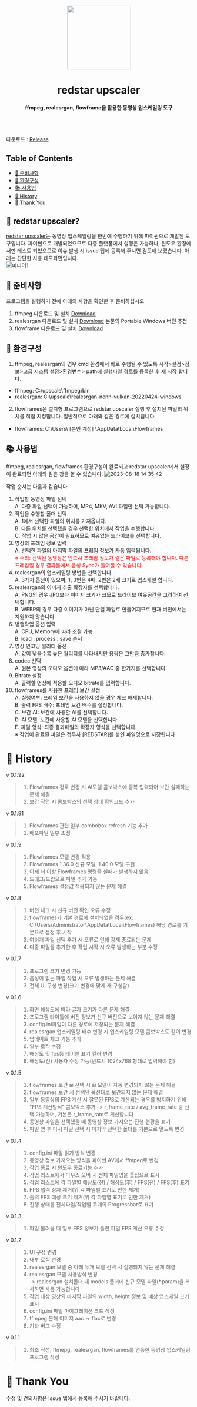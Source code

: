 <!-- logo -->
<p align="center">
    <a href="https://github.com/redstar-javscraper/redstar_upscaler" alt="redstar upscaler Logo">
    <img src="https://github.com/redstar-javscraper/redstar_upscaler/assets/72743692/deebb21a-9c12-4cb1-8b94-f59fb64a26cb" height="173"/></a>
</p>

<h1 align="center"> redstar upscaler </h1>

<h4 align="center">
    ffmpeg, realesrgan, flowframe을 활용한 동영상 업스케일링 도구
</h4>

<br></br>

다운로드 : [Release](https://github.com/redstar-javscraper/redstar_upscaler/releases)


## Table of Contents

  * [<g-emoji class="g-emoji" alias="thinking" fallback-src="https://github.githubassets.com/images/icons/emoji/unicode/1f914.png">🤔</g-emoji> 준비사항](#-준비사항)  
  * [<g-emoji class="g-emoji" alias="eyes" fallback-src="https://github.githubassets.com/images/icons/emoji/unicode/1f440.png">👀</g-emoji> 환경구성](#-환경구성)
  * [<g-emoji class="g-emoji" alias="books" fallback-src="https://github.githubassets.com/images/icons/emoji/unicode/1f4da.png">📚</g-emoji> 사용법](#-사용법)
  * [<g-emoji class="g-emoji" alias="smile" fallback-src="https://github.githubassets.com/images/icons/emoji/unicode/1f914.png">🤔</g-emoji> History](#-History)
  * [<g-emoji class="g-emoji" alias="pray" fallback-src="https://github.githubassets.com/images/icons/emoji/unicode/1f64f.png">🙏</g-emoji> Thank You](#-thank-you)

## 🤔 redstar upscaler?
[redstar upscaler](https://github.com/redstar-javscraper/redstar_upscaler)는 동영상 업스케일링을 한번에 수행하기 위해 파이썬으로 개발된 도구입니다. 
파이썬으로 개발되었으므로 다중 플랫폼에서 실행은 가능하나, 윈도우 환경에서만 테스트 되었으므로 이슈 발생 시 issue 탭에 등록해 주시면 검토해 보겠습니다.
아래는 간단한 사용 데모화면입니다.<br>
![미디어1](https://github.com/redstar-javscraper/redstar_upscaler/assets/72743692/452c91f1-b011-4231-b280-cb510cf35544)
## 👀 준비사항
프로그램을 실행하기 전에 아래의 사항을 확인한 후 준비하십시오<br>
1. ffmpeg 다운로드 및 설치 [Download](https://www.ffmpeg.org/download.html)
2. realesrgan 다운로드 및 설치 [Download](https://github.com/xinntao/Real-ESRGAN/releases/download/v0.2.5.0/realesrgan-ncnn-vulkan-20220424-windows.zip) 본문의 Portable Windows 버전 추천
3. flowframe 다운로드 및 설치 [Download](https://github.com/n00mkrad/flowframes)
## 👀 환경구성
1. ffmpeg, realesrgan의 경우 cmd 환경에서 바로 수행될 수 있도록 시작>설정>정보>고급 시스템 설정>환경변수> path에 실행파일 경로를 등록한 후 재 시작 합니다.
* ffmpeg: C:\upscale\ffmpeg\bin
* realesrgan: C:\upscale\realesrgan-ncnn-vulkan-20220424-windows
2. flowframes은 설치형 프로그램으로 redstar upscaler 실행 후 설치된 파일의 위치를 직접 지정합니다. 일반적으로 아래와 같은 경로에 설치됩니다
* flowframes: C:\Users\ [본인 계정] \AppData\Local\Flowframes
## 📚 사용법
ffmpeg, realesrgan, flowframes 환경구성이 완료되고 redstar upscaler에서 설정이 완료되면 아래와 같은 창을 볼 수 있습니다.
![2023-08-18 14 35 42](https://github.com/redstar-javscraper/redstar_upscaler/assets/72743692/cb10e305-294c-44bb-b433-6a6756d170fe)

작업 순서는 다음과 같습니다.
1. 작업할 동영상 파일 선택<br>
    A. 다중 파일 선택이 가능하며, MP4, MKV, AVI 파일만 선택 가능합니다.<br>
2. 작업을 수행할 폴더 선택<br>
    A. 1에서 선택한 파일의 위치를 가져옵니다.<br>
    B. 다른 위치를 선택했을 경우 선택한 위치에서 작업을 수행합니다.<br>
    C. 작업 시 많은 공간이 필요하므로 여유있는 드라이브를 선택합니다.<br>
3. 영상의 프레임 정보 입력<br>
    A. 선택한 파일의 마지막 파일의 프레임 정보가 자동 입력됩니다.<br>
    <font color=red>※ 주의: 선택된 동영상은 반드시 프레임 정보가 같은 파일로 등록해야 합니다. 다른 프레임일 경우 결과물에서 음성 Sync가 틀어질 수 있습니다.</font><br>
4. realesrgan의 업스케일링 방법을 선택합니다.<br>
    A. 3가지 옵션이 있으며, 1, 3번은 4배, 2번은 2배 크기로 업스케일 합니다.
5. realesrgan의 이미지 추출 확장자를 선택합니다.<br>
    A. PNG의 경우 JPG보다 이미지 크기가 크므로 드라이브 여유공간을 고려하여 선택합니다.<br>
    B. WEBP의 경우 다중 이미지가 아닌 단일 파일로 만들어지므로 현재 버전에서는 지원하지 않습니다.<br>
6. 병행작업 옵션 입력    
    A. CPU, Memory에 따라 조절 가능<br>
    B. load : process : save 순서<br>
7. 영상 인코딩 퀄리티 옵션<br>
    A. 값이 낮을수록 높은 퀄리티를 나타내지만 용량은 그만큼 증가합니다.<br>
8. codec 선택<br>
    A. 원본 영상의 오디오 옵션에 따라 MP3/AAC 중 한가지를 선택합니다.<br>
9. Bitrate 설정<br>
    A. 출력할 영상에 적용할 오디오 bitrate를 입력합니다.<br>
10. flowframes를 사용한 프레임 보간 설정<br>
    A. 실행여부: 프레임 보간을 사용하지 않을 경우 체크 해제합니다.<br>
    B. 출력 FPS 배수: 프레임 보간 배수를 설정합니다.<br>
    C. 보간 AI: 보간에 사용할 AI를 선택합니다.<br>
    D. AI 모델: 보간에 사용할 AI 모델을 선택합니다.<br>
    E. 파일 형식: 최종 결과파일의 확장자 형식을 선택합니다.<br>
※ 작업이 완료된 파일은 접두사 [REDSTAR]를 붙인 파일명으로 저장됩니다
# 🤔 History

v 0.1.92
 > 1. Flowframes 경로 변경 시 AI모델 콤보박스에 중복 입력되어 보간 실패하는 문제 해결
 > 2. 보간 작업 시 콤보박스의 선택 상태 확인코드 추가

v 0.1.91
 > 1. Flowframes 관련 일부 combobox refresh 기능 추가
 > 2. 배포파일 일부 조정

v 0.1.9
 > 1. Flowframes 모델 변경 적용
 > 2. Flowframes 1.36.0 신규 모델, 1.40.0 모델 구현
 > 3. 이제 더 이상 Flowframes 명령줄 실패가 발생하지 않음
 > 4. 드래그/드랍으로 파일 추가 가능
 > 5. Flowframes 설정값 적용되지 않는 문제 해결

v 0.1.8
 > 1. 버전 체크 시 신규 버전 확인 오류 수정
 > 2. flowframes가 기본 경로에 설치되었을 경우(ex. C:\Users\Administrator\AppData\Local\Flowframes\) 해당 경로를 기본으로 설정 후 시작
 > 3. 여러개 파일 선택 추가 시 오류로 인해 강제 종료되는 문제 
 > 4. 다중 파일을 추가한 후 작업 시작 시 오류 발생하는 부분 수정

v 0.1.7
 > 1. 프로그램 크기 변경 가능
 > 2. 음성이 없는 파일 작업 시 오류 발생하는 문제 해결
 > 3. 전체 UI 구성 변경(크기 변경에 맞게 재 구성함)

v 0.1.6
 > 1. 화면 해상도에 따라 글자 크기가 다른 문제 해결
 > 2. 프로그램 타이틀에 버전 정보가 신규 버전으로 보이지 않는 문제 해결
 > 3. config.ini파일이 다른 경로에 저장되는 문제 해결
 > 4. realesrgan 업스케일링 배수 변경 시 업스케일링 모델 콤보박스도 같이 변경
 > 5. 업데이트 체크 기능 추가
 > 6. 일부 로직 수정
 > 7. 해상도 및 fps등 테이블 표기 컬러 변경
 > 8. 해상도(전) 사용자 수정 가능(반드시 1024x768 형태로 입력해야 함)

v 0.1.5
 > 1. flowframes 보간 ai 선택 시 ai 모델이 자동 변경되지 않는 문제 해결
 > 2. flowframes 보간 시 선택된 옵션대로 보간되지 않는 문제 해결
 > 3. 일부 동영상의 FPS 계산 시 잘못된 FPS로 계산되는 경우를 방지하기 위해 "FPS 계산방식" 콤보박스 추가
        -> r_frame_rate / avg_frame_rate 중 선택 가능하며, 기본은 r_frame_rate로 계산합니다
 > 4. 동영상 파일을 선택했을 때 동영상 정보 가져오는 진행 현황을 표기 
 > 5. 파일 연 후 다시 파일 선택 시 마지막 선택한 폴더를 기본으로 열도록 변경

v 0.1.4
 > 1. config.ini 파일 읽기 방식 변경
 > 2. 동영상 정보 가저오는 방식을 파이썬 AV에서 ffmpeg로 변경
 > 3. 작업 종료 시 윈도우 종료기능 추가
 > 4. 작업 리스트에서 마우스 오버 시 전체 파일명을 툴팁으로 표시
 > 5. 작업 리스트에 각 파일별 해상도(전) / 해상도(후) / FPS(전) / FPS(후) 표기
 > 6. FPS 입력 상자 제거(위 각 파일별 표기로 인한 제거)
 > 7. 출력 FPS 예상 크기 제거(위 각 파일별 표기로 인한 제거)
 > 8. 진행 상태를 전체파일/작업별 두개의 Progressbar로 표기

v 0.1.3
 > 1. 파일 불러올 때 일부 FPS 정보가 틀린 파일 FPS 계산 오류 수정

v 0.1.2
 > 1. UI 구성 변경   
 > 2. 내부 로직 변경  
 > 3. realesrgan 모델 중 아래 두개 모델 선택 시 실행되지 않는 문제 해결  
 > 4. realesrgan 모델 사용방식 변경   
 >    -> realesrgan 설치폴더 내 models 폴더에 신규 모델 파일(*.param)을 복사하면 사용 가능합니다  
 > 5. 작업 대상 영상의 마지막 파일의 width, height 정보 및 예상 업스케일 크기 표시  
 > 6. config.ini 파일 마이그레이션 코드 작성  
 > 7. ffmpeg 분해 이미지 aac -> flac로 변경  
 > 8. 기타 버그 수정

v 0.1.1
 > 1. 최초 작성, ffmepg, realesrgan, flowframes를 연동한 동영상 업스케일링 프로그램 작성   

# 🙏 Thank You

수정 및 건의사항은 Issue 탭에서 등록해 주시기 바랍니다.
